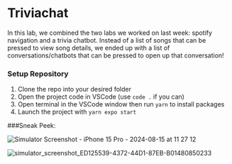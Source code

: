 # Triviachat

In this lab, we combined the two labs we worked on last week: spotify navigation and a trivia chatbot. Instead of a list of songs that can be pressed to view song details, we ended up with a list of conversations/chatbots that can be pressed to open up that conversation!

### Setup Repository
1. Clone the repo into your desired folder
2. Open the project code in VSCode (use `code .` if you can)
3. Open terminal in the VSCode window then run `yarn` to install packages
4. Launch the project with `yarn expo start`

###Sneak Peek:

![Simulator Screenshot - iPhone 15 Pro - 2024-08-15 at 11 27 12 ](https://github.com/user-attachments/assets/e828584d-9b69-4fa0-a012-72141aee7afc)

![simulator_screenshot_ED125539-4372-44D1-87EB-B01480850233](https://github.com/user-attachments/assets/3084e74a-2b2f-4bab-a781-a60b2e66d6ec)
